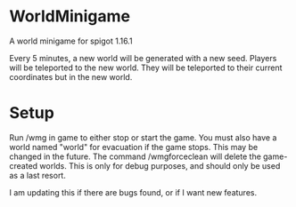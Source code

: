 # WorldMinigame
A world minigame for spigot 1.16.1


Every 5 minutes, a new world will be generated with a new seed. Players will be teleported to the new world. They will be teleported to their current coordinates but in the new world.




# Setup

Run /wmg in game to either stop or start the game. You must also have a world named "world" for evacuation if the game stops. This may be changed in the future.
The command /wmgforceclean will delete the game-created worlds. This is only for debug purposes, and should only be used as a last resort.

I am updating this if there are bugs found, or if I want new features.
